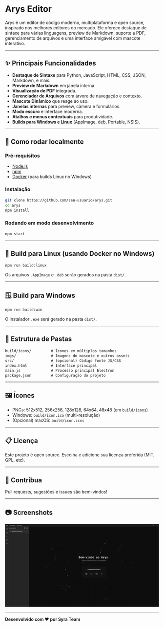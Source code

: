 # Arys Editor

Arys é um editor de código moderno, multiplataforma e open source, inspirado nos melhores editores do mercado. Ele oferece destaque de sintaxe para várias linguagens, preview de Markdown, suporte a PDF, gerenciamento de arquivos e uma interface amigável com mascote interativo.

---

## ✨ **Principais Funcionalidades**

- **Destaque de Sintaxe** para Python, JavaScript, HTML, CSS, JSON, Markdown, e mais.
- **Preview de Markdown** em janela interna.
- **Visualização de PDF** integrada.
- **Gerenciador de Arquivos** com árvore de navegação e contexto.
- **Mascote Dinâmico** que reage ao uso.
- **Janelas internas** para preview, câmera e formulários.
- **Modo escuro** e interface moderna.
- **Atalhos e menus contextuais** para produtividade.
- **Builds para Windows e Linux** (AppImage, deb, Portable, NSIS).

---

## 🚀 **Como rodar localmente**

### Pré-requisitos

- [Node.js](https://nodejs.org/)
- [npm](https://www.npmjs.com/)
- [Docker](https://www.docker.com/) (para builds Linux no Windows)

### Instalação

```bash
git clone https://github.com/seu-usuario/arys.git
cd arys
npm install
```

### Rodando em modo desenvolvimento

```bash
npm start
```

---

## 🐧 **Build para Linux (usando Docker no Windows)**

```bash
npm run build:linux
```
Os arquivos `.AppImage` e `.deb` serão gerados na pasta `dist/`.

---

## 🪟 **Build para Windows**

```bash
npm run build:win
```
O instalador `.exe` será gerado na pasta `dist/`.

---

## 📁 **Estrutura de Pastas**

```
build/icons/         # Ícones em múltiplos tamanhos
imgs/                # Imagens do mascote e outros assets
src/                 # (opcional) Código fonte JS/CSS
index.html           # Interface principal
main.js              # Processo principal Electron
package.json         # Configuração do projeto
```

---

## 🖼️ **Ícones**

- PNGs: 512x512, 256x256, 128x128, 64x64, 48x48 (em `build/icons`)
- Windows: `build/icon.ico` (multi-resolução)
- (Opcional) macOS: `build/icon.icns`

---

## 📋 **Licença**

Este projeto é open source. Escolha e adicione sua licença preferida (MIT, GPL, etc).

---

## 🙏 **Contribua**

Pull requests, sugestões e issues são bem-vindos!

---

## 📷 **Screenshots**

![Arys Editor Screenshot](imgs/screenshot.png)

---

**Desenvolvido com ❤️ por Syra Team**
